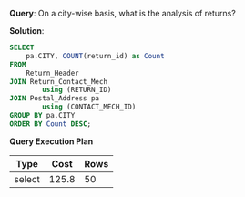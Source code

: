 **Query**: On a city-wise basis, what is the analysis of returns?<br>

**Solution**:
```sql
SELECT
	pa.CITY, COUNT(return_id) as Count
FROM
	Return_Header
JOIN Return_Contact_Mech
		using (RETURN_ID)
JOIN Postal_Address pa
		using (CONTACT_MECH_ID)
GROUP BY pa.CITY
ORDER BY Count DESC;
```
**Query Execution Plan**

| Type | Cost      |   Rows |
| --- |-----------| --- |
select | 125.8 | 50



